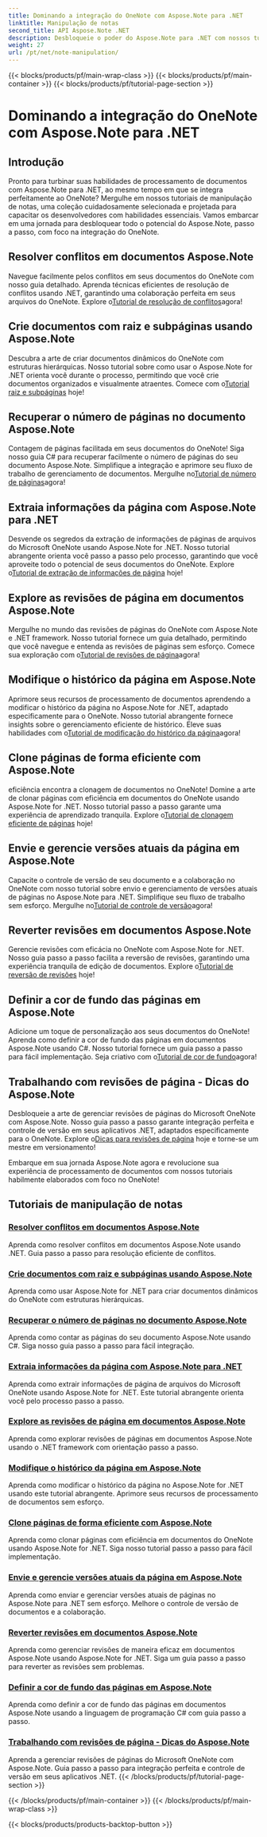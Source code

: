 ```yaml
---
title: Dominando a integração do OneNote com Aspose.Note para .NET
linktitle: Manipulação de notas
second_title: API Aspose.Note .NET
description: Desbloqueie o poder do Aspose.Note para .NET com nossos tutoriais focados no OneNote. Resolva conflitos, crie documentos dinâmicos e explore a manipulação eficiente de páginas.
weight: 27
url: /pt/net/note-manipulation/
---
```


{{< blocks/products/pf/main-wrap-class >}}
{{< blocks/products/pf/main-container >}}
{{< blocks/products/pf/tutorial-page-section >}}

# Dominando a integração do OneNote com Aspose.Note para .NET


## Introdução

Pronto para turbinar suas habilidades de processamento de documentos com Aspose.Note para .NET, ao mesmo tempo em que se integra perfeitamente ao OneNote? Mergulhe em nossos tutoriais de manipulação de notas, uma coleção cuidadosamente selecionada e projetada para capacitar os desenvolvedores com habilidades essenciais. Vamos embarcar em uma jornada para desbloquear todo o potencial do Aspose.Note, passo a passo, com foco na integração do OneNote.

## Resolver conflitos em documentos Aspose.Note
 Navegue facilmente pelos conflitos em seus documentos do OneNote com nosso guia detalhado. Aprenda técnicas eficientes de resolução de conflitos usando .NET, garantindo uma colaboração perfeita em seus arquivos do OneNote. Explore o[Tutorial de resolução de conflitos](./conflict-page-resolution/)agora!

## Crie documentos com raiz e subpáginas usando Aspose.Note
 Descubra a arte de criar documentos dinâmicos do OneNote com estruturas hierárquicas. Nosso tutorial sobre como usar o Aspose.Note for .NET orienta você durante o processo, permitindo que você crie documentos organizados e visualmente atraentes. Comece com o[Tutorial raiz e subpáginas](./create-documents-root-sub-pages/) hoje!

## Recuperar o número de páginas no documento Aspose.Note
 Contagem de páginas facilitada em seus documentos do OneNote! Siga nosso guia C# para recuperar facilmente o número de páginas do seu documento Aspose.Note. Simplifique a integração e aprimore seu fluxo de trabalho de gerenciamento de documentos. Mergulhe no[Tutorial de número de páginas](./retrieve-number-of-pages/)agora!

## Extraia informações da página com Aspose.Note para .NET
Desvende os segredos da extração de informações de páginas de arquivos do Microsoft OneNote usando Aspose.Note for .NET. Nosso tutorial abrangente orienta você passo a passo pelo processo, garantindo que você aproveite todo o potencial de seus documentos do OneNote. Explore o[Tutorial de extração de informações de página](./extract-page-information/) hoje!

## Explore as revisões de página em documentos Aspose.Note
 Mergulhe no mundo das revisões de páginas do OneNote com Aspose.Note e .NET framework. Nosso tutorial fornece um guia detalhado, permitindo que você navegue e entenda as revisões de páginas sem esforço. Comece sua exploração com o[Tutorial de revisões de página](./page-revisions-exploration/)agora!

## Modifique o histórico da página em Aspose.Note
 Aprimore seus recursos de processamento de documentos aprendendo a modificar o histórico da página no Aspose.Note for .NET, adaptado especificamente para o OneNote. Nosso tutorial abrangente fornece insights sobre o gerenciamento eficiente de histórico. Eleve suas habilidades com o[Tutorial de modificação do histórico da página](./modify-page-history/)agora!

## Clone páginas de forma eficiente com Aspose.Note
 eficiência encontra a clonagem de documentos no OneNote! Domine a arte de clonar páginas com eficiência em documentos do OneNote usando Aspose.Note for .NET. Nosso tutorial passo a passo garante uma experiência de aprendizado tranquila. Explore o[Tutorial de clonagem eficiente de páginas](./efficient-page-cloning/) hoje!

## Envie e gerencie versões atuais da página em Aspose.Note
 Capacite o controle de versão de seu documento e a colaboração no OneNote com nosso tutorial sobre envio e gerenciamento de versões atuais de páginas no Aspose.Note para .NET. Simplifique seu fluxo de trabalho sem esforço. Mergulhe no[Tutorial de controle de versão](./manage-current-page-versions/)agora!

## Reverter revisões em documentos Aspose.Note
 Gerencie revisões com eficácia no OneNote com Aspose.Note for .NET. Nosso guia passo a passo facilita a reversão de revisões, garantindo uma experiência tranquila de edição de documentos. Explore o[Tutorial de reversão de revisões](./roll-back-document-revisions/) hoje!

## Definir a cor de fundo das páginas em Aspose.Note
Adicione um toque de personalização aos seus documentos do OneNote! Aprenda como definir a cor de fundo das páginas em documentos Aspose.Note usando C#. Nosso tutorial fornece um guia passo a passo para fácil implementação. Seja criativo com o[Tutorial de cor de fundo](./set-page-background-color/)agora!

## Trabalhando com revisões de página - Dicas do Aspose.Note
 Desbloqueie a arte de gerenciar revisões de páginas do Microsoft OneNote com Aspose.Note. Nosso guia passo a passo garante integração perfeita e controle de versão em seus aplicativos .NET, adaptados especificamente para o OneNote. Explore o[Dicas para revisões de página](./working-with-page-revisions/) hoje e torne-se um mestre em versionamento!

Embarque em sua jornada Aspose.Note agora e revolucione sua experiência de processamento de documentos com nossos tutoriais habilmente elaborados com foco no OneNote!
## Tutoriais de manipulação de notas
### [Resolver conflitos em documentos Aspose.Note](./conflict-page-resolution/)
Aprenda como resolver conflitos em documentos Aspose.Note usando .NET. Guia passo a passo para resolução eficiente de conflitos.
### [Crie documentos com raiz e subpáginas usando Aspose.Note](./create-documents-root-sub-pages/)
Aprenda como usar Aspose.Note for .NET para criar documentos dinâmicos do OneNote com estruturas hierárquicas.
### [Recuperar o número de páginas no documento Aspose.Note](./retrieve-number-of-pages/)
Aprenda como contar as páginas do seu documento Aspose.Note usando C#. Siga nosso guia passo a passo para fácil integração.
### [Extraia informações da página com Aspose.Note para .NET](./extract-page-information/)
Aprenda como extrair informações de página de arquivos do Microsoft OneNote usando Aspose.Note for .NET. Este tutorial abrangente orienta você pelo processo passo a passo.
### [Explore as revisões de página em documentos Aspose.Note](./page-revisions-exploration/)
Aprenda como explorar revisões de páginas em documentos Aspose.Note usando o .NET framework com orientação passo a passo.
### [Modifique o histórico da página em Aspose.Note](./modify-page-history/)
Aprenda como modificar o histórico da página no Aspose.Note for .NET usando este tutorial abrangente. Aprimore seus recursos de processamento de documentos sem esforço.
### [Clone páginas de forma eficiente com Aspose.Note](./efficient-page-cloning/)
Aprenda como clonar páginas com eficiência em documentos do OneNote usando Aspose.Note for .NET. Siga nosso tutorial passo a passo para fácil implementação.
### [Envie e gerencie versões atuais da página em Aspose.Note](./manage-current-page-versions/)
Aprenda como enviar e gerenciar versões atuais de páginas no Aspose.Note para .NET sem esforço. Melhore o controle de versão de documentos e a colaboração.
### [Reverter revisões em documentos Aspose.Note](./roll-back-document-revisions/)
Aprenda como gerenciar revisões de maneira eficaz em documentos Aspose.Note usando Aspose.Note for .NET. Siga um guia passo a passo para reverter as revisões sem problemas.
### [Definir a cor de fundo das páginas em Aspose.Note](./set-page-background-color/)
Aprenda como definir a cor de fundo das páginas em documentos Aspose.Note usando a linguagem de programação C# com guia passo a passo.
### [Trabalhando com revisões de página - Dicas do Aspose.Note](./working-with-page-revisions/)
Aprenda a gerenciar revisões de páginas do Microsoft OneNote com Aspose.Note. Guia passo a passo para integração perfeita e controle de versão em seus aplicativos .NET.
{{< /blocks/products/pf/tutorial-page-section >}}

{{< /blocks/products/pf/main-container >}}
{{< /blocks/products/pf/main-wrap-class >}}

{{< blocks/products/products-backtop-button >}}
